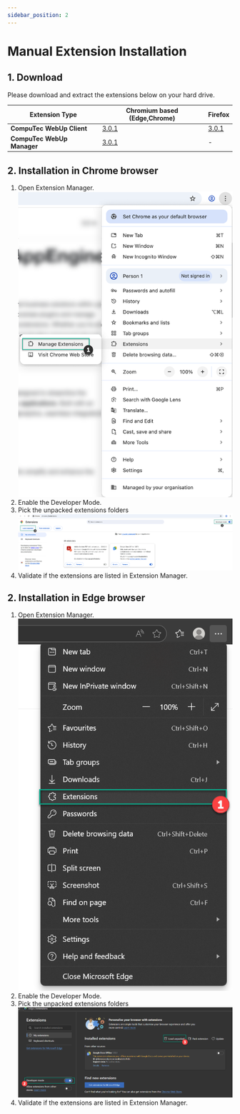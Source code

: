 ```yaml
---
sidebar_position: 2
---
```

# Manual Extension Installation

## 1. Download

Please download and extract the extensions below on your hard drive.

|Extension Type|Chromium based (Edge,Chrome)|Firefox|
|--------|-------|----------|
|**CompuTec WebUp Client**|[3.0.1](https://download.computec.one/software/appengine/plugins/webup/extensions/chromium/CompuTecWebUpClient_3.0.1.zip)|[3.0.1](https://download.computec.one/software/appengine/plugins/webup/extensions/firefox/CompuTecWebUpClient_3.0.1.zip)|
|**CompuTec WebUp Manager**|[3.0.1](https://download.computec.one/software/appengine/plugins/webup/extensions/chromium/CompuTecWebUpManager_3.0.1.zip)| -|

## 2. Installation in Chrome browser

1. Open Extension Manager.
![Open Extension](./media/chrome_manager_open.png)
2. Enable the Developer Mode.
3. Pick the unpacked extensions folders
![Open Extension](./media/chrome_manager.png)
4. Validate if the extensions are listed in Extension Manager.

## 2. Installation in Edge browser

1. Open Extension Manager.
![Open Extension](./media/edge_manager_open.png)
2. Enable the Developer Mode.
3. Pick the unpacked extensions folders
![Open Extension](./media/edge_manager.png)
4. Validate if the extensions are listed in Extension Manager.
